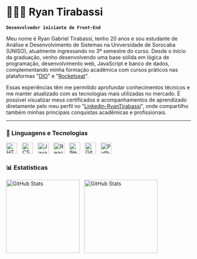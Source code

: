 # 👩🏻‍💻 Ryan Tirabassi

**`Desenvolvedor iniciante de Front-End`**

Meu nome é Ryan Gabriel Tirabassi, tenho 20 anos e sou estudante de Análise e Desenvolvimento de Sistemas na Universidade de Sorocaba (UNISO), atualmente ingressando no 3º semestre do curso. Desde o início da graduação, venho desenvolvendo uma base sólida em lógica de programação, desenvolvimento web, JavaScript e banco de dados, complementando minha formação acadêmica com cursos práticos nas plataformas "[DIO](https://www.dio.me/)" e "[Rocketseat](https://www.rocketseat.com.br/)". 

Essas experiências têm me permitido aprofundar conhecimentos técnicos e me manter atualizado com as tecnologias mais utilizadas no mercado. É possível visualizar meus certificados e acompanhamentos de aprendizado diretamente pelo meu perfil no "[Linkedin-RyanTirabassi](https://www.linkedin.com/in/ryan-tirabassi/)", onde compartilho também minhas principais conquistas acadêmicas e profissionais.





---

### 🤖 Linguagens e Tecnologias

<img 
    align="left" 
    alt="HTML"
    title="HTML" 
    width="30px" 
    style="padding-right: 10px;" 
    src="https://cdn.jsdelivr.net/gh/devicons/devicon@latest/icons/html5/html5-original.svg" 
/>
<img 
    align="left" 
    alt="CSS" 
    title="CSS"
    width="30px" 
    style="padding-right: 10px;" 
    src="https://cdn.jsdelivr.net/gh/devicons/devicon@latest/icons/css3/css3-original.svg" 
/>
<img 
    align="left" 
    alt="JavaScript" 
    title="JavaScript"
    width="30px" 
    style="padding-right: 10px;" 
    src="https://cdn.jsdelivr.net/gh/devicons/devicon@latest/icons/javascript/javascript-original.svg" 
/>
<img 
    align="left" 
    alt="React"
    title="React" 
    width="30px" 
    style="padding-right: 10px;" 
    src="https://cdn.jsdelivr.net/gh/devicons/devicon@latest/icons/react/react-original.svg" 
/>
<img 
    align="left" 
    alt="Next.js" 
    title="Next.js"
    width="30px" 
    style="padding-right: 10px;" 
    src="https://cdn.jsdelivr.net/gh/devicons/devicon@latest/icons/nextjs/nextjs-original.svg" 
/>
<img 
    align="left" 
    alt="Git" 
    title="Git"
    width="30px" 
    style="padding-right: 10px;" 
    src="https://cdn.jsdelivr.net/gh/devicons/devicon@latest/icons/git/git-original.svg" 
/>
<img 
    align="left" 
    alt="Python" 
    title="Python"
    width="30px" 
    style="padding-right: 10px;" 
    src="https://cdn.jsdelivr.net/gh/devicons/devicon@latest/icons/python/python-original.svg" 
/>

<br/>
<br/>

### 📊 Estatísticas

<p>
  <img 
    align="left" 
    alt="GitHub Stats" 
    height="200" 
    style="padding-right: 10px;" 
    src="https://github-readme-stats.vercel.app/api?username=RyanTirabassi&show_icons=true&theme=tokyonight&include_all_commits=true&locale=pt-br" 
  />

<img 
      align="left" 
      alt="GitHub Stats" 
      height="200" 
      src="https://github-readme-stats.vercel.app/api/top-langs/?username=RyanTirabassi&theme=tokyonight&layout=compact&custom_title=Tecnologias&langs_count=9" 
  />

</p>

